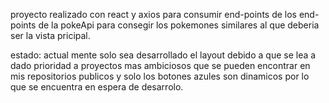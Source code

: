 proyecto realizado con
react y 
axios para consumir end-points de los end-points de la pokeApi para consegir los pokemones similares al que deberia ser la vista pricipal.

estado: actual mente solo sea desarrollado el layout debido a que se lea a dado prioridad a proyectos mas ambiciosos que se pueden encontrar en mis repositorios publicos y solo los botones azules son dinamicos por lo que se encuentra en espera de desarrolo.

